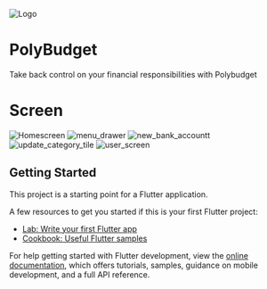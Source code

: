 ![Logo](./assets/PolyBudgetLogo.jpg)
# PolyBudget
Take back control on your financial responsibilities with Polybudget

# Screen
![Homescreen](./assets/Homescreen.jpg)
![menu_drawer](./assets/menu_drawer.jpg)
![new_bank_accountt](./assets/new_bank_account.jpg)
![update_category_tile](./assets/update_category_tile.jpg)
![user_screen](./assets/user_screen.jpg)

## Getting Started

This project is a starting point for a Flutter application.

A few resources to get you started if this is your first Flutter project:

- [Lab: Write your first Flutter app](https://docs.flutter.dev/get-started/codelab)
- [Cookbook: Useful Flutter samples](https://docs.flutter.dev/cookbook)

For help getting started with Flutter development, view the
[online documentation](https://docs.flutter.dev/), which offers tutorials,
samples, guidance on mobile development, and a full API reference.
